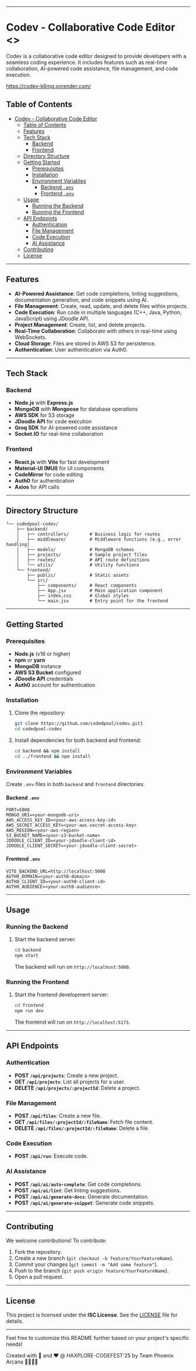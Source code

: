 
---

# Codev - Collaborative Code Editor <>

Codev is a collaborative code editor designed to provide developers with a seamless coding experience. It includes features such as real-time collaboration, AI-powered code assistance, file management, and code execution.

https://codev-k6mg.onrender.com/

## Table of Contents

- [Codev - Collaborative Code Editor](#codev---collaborative-code-editor)
  - [Table of Contents](#table-of-contents)
  - [Features](#features)
  - [Tech Stack](#tech-stack)
    - [Backend](#backend)
    - [Frontend](#frontend)
  - [Directory Structure](#directory-structure)
  - [Getting Started](#getting-started)
    - [Prerequisites](#prerequisites)
    - [Installation](#installation)
    - [Environment Variables](#environment-variables)
      - [Backend `.env`](#backend-env)
      - [Frontend `.env`](#frontend-env)
  - [Usage](#usage)
    - [Running the Backend](#running-the-backend)
    - [Running the Frontend](#running-the-frontend)
  - [API Endpoints](#api-endpoints)
    - [Authentication](#authentication)
    - [File Management](#file-management)
    - [Code Execution](#code-execution)
    - [AI Assistance](#ai-assistance)
  - [Contributing](#contributing)
  - [License](#license)

---

## Features

- **AI-Powered Assistance**: Get code completions, linting suggestions, documentation generation, and code snippets using AI.
- **File Management**: Create, read, update, and delete files within projects.
- **Code Execution**: Run code in multiple languages (C++, Java, Python, JavaScript) using JDoodle API.
- **Project Management**: Create, list, and delete projects.
- **Real-Time Collaboration**: Collaborate with others in real-time using WebSockets.
- **Cloud Storage**: Files are stored in AWS S3 for persistence.
- **Authentication**: User authentication via Auth0.

---

## Tech Stack

### Backend
- **Node.js** with **Express.js**
- **MongoDB** with **Mongoose** for database operations
- **AWS SDK** for S3 storage
- **JDoodle API** for code execution
- **Groq SDK** for AI-powered code assistance
- **Socket.IO** for real-time collaboration

### Frontend
- **React.js** with **Vite** for fast development
- **Material-UI (MUI)** for UI components
- **CodeMirror** for code editing
- **Auth0** for authentication
- **Axios** for API calls

---

## Directory Structure

```
└── codedpool-codev/
    ├── backend/
    │   ├── controllers/        # Business logic for routes
    │   ├── middleware/         # Middleware functions (e.g., error handling)
    │   ├── models/             # MongoDB schemas
    │   ├── projects/           # Sample project files
    │   ├── routes/             # API route definitions
    │   └── utils/              # Utility functions
    └── frontend/
        ├── public/             # Static assets
        └── src/
            ├── components/     # React components
            ├── App.jsx         # Main application component
            ├── index.css       # Global styles
            └── main.jsx        # Entry point for the frontend
```

---

## Getting Started

### Prerequisites

- **Node.js** (v16 or higher)
- **npm** or **yarn**
- **MongoDB** instance
- **AWS S3 Bucket** configured
- **JDoodle API** credentials
- **Auth0** account for authentication

### Installation

1. Clone the repository:
   ```bash
   git clone https://github.com/codedpool/codev.git)
   cd codedpool-codev
   ```

2. Install dependencies for both backend and frontend:
   ```bash
   cd backend && npm install
   cd ../frontend && npm install
   ```

### Environment Variables

Create `.env` files in both `backend` and `frontend` directories:

#### Backend `.env`
```env
PORT=5000
MONGO_URI=<your-mongodb-uri>
AWS_ACCESS_KEY_ID=<your-aws-access-key-id>
AWS_SECRET_ACCESS_KEY=<your-aws-secret-access-key>
AWS_REGION=<your-aws-region>
S3_BUCKET_NAME=<your-s3-bucket-name>
JDOODLE_CLIENT_ID=<your-jdoodle-client-id>
JDOODLE_CLIENT_SECRET=<your-jdoodle-client-secret>
```

#### Frontend `.env`
```env
VITE_BACKEND_URL=http://localhost:5000
AUTH0_DOMAIN=<your-auth0-domain>
AUTH0_CLIENT_ID=<your-auth0-client-id>
AUTH0_AUDIENCE=<your-auth0-audience>
```

---

## Usage

### Running the Backend

1. Start the backend server:
   ```bash
   cd backend
   npm start
   ```
   The backend will run on `http://localhost:5000`.

### Running the Frontend

1. Start the frontend development server:
   ```bash
   cd frontend
   npm run dev
   ```
   The frontend will run on `http://localhost:5173`.

---

## API Endpoints

### Authentication
- **POST `/api/projects`**: Create a new project.
- **GET `/api/projects`**: List all projects for a user.
- **DELETE `/api/projects/:projectId`**: Delete a project.

### File Management
- **POST `/api/files`**: Create a new file.
- **GET `/api/files/:projectId/:fileName`**: Fetch file content.
- **DELETE `/api/files/:projectId/:fileName`**: Delete a file.

### Code Execution
- **POST `/api/run`**: Execute code.

### AI Assistance
- **POST `/api/ai/auto-complete`**: Get code completions.
- **POST `/api/ai/lint`**: Get linting suggestions.
- **POST `/api/ai/generate-docs`**: Generate documentation.
- **POST `/api/ai/generate-snippet`**: Generate code snippets.

---

## Contributing

We welcome contributions! To contribute:

1. Fork the repository.
2. Create a new branch (`git checkout -b feature/YourFeatureName`).
3. Commit your changes (`git commit -m "Add some feature"`).
4. Push to the branch (`git push origin feature/YourFeatureName`).
5. Open a pull request.

---

## License

This project is licensed under the **ISC License**. See the [LICENSE](LICENSE) file for details.

---

Feel free to customize this README further based on your project's specific needs!

Created with 🧠 and ❤️ @ HAXPLORE-CODEFEST'25 by Team Phoenix Arcana 🐦‍🔥🦊🐢
